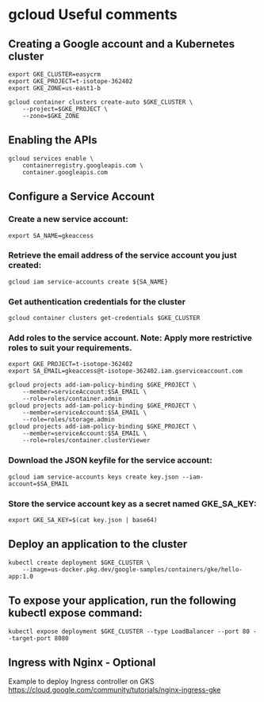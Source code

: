 

# gcloud Useful comments

## Creating a Google account and a Kubernetes cluster
```
export GKE_CLUSTER=easycrm
export GKE_PROJECT=t-isotope-362402	
export GKE_ZONE=us-east1-b

gcloud container clusters create-auto $GKE_CLUSTER \
	--project=$GKE_PROJECT \
	--zone=$GKE_ZONE
```
## Enabling the APIs
```
gcloud services enable \
	containerregistry.googleapis.com \
	container.googleapis.com
```
## Configure a Service Account

### Create a new service account:
```
export SA_NAME=gkeaccess
```
### Retrieve the email address of the service account you just created:
`gcloud iam service-accounts create ${SA_NAME}`

### Get authentication credentials for the cluster
`gcloud container clusters get-credentials $GKE_CLUSTER`

### Add roles to the service account. Note: Apply more restrictive roles to suit your requirements.
```
export GKE_PROJECT=t-isotope-362402
export SA_EMAIL=gkeaccess@t-isotope-362402.iam.gserviceaccount.com

gcloud projects add-iam-policy-binding $GKE_PROJECT \
	--member=serviceAccount:$SA_EMAIL \
	--role=roles/container.admin
gcloud projects add-iam-policy-binding $GKE_PROJECT \
	--member=serviceAccount:$SA_EMAIL \
	--role=roles/storage.admin
gcloud projects add-iam-policy-binding $GKE_PROJECT \
	--member=serviceAccount:$SA_EMAIL \
	--role=roles/container.clusterViewer
```
### Download the JSON keyfile for the service account:
`gcloud iam service-accounts keys create key.json --iam-account=$SA_EMAIL`

### Store the service account key as a secret named GKE_SA_KEY:
`export GKE_SA_KEY=$(cat key.json | base64)`

## Deploy an application to the cluster
```
kubectl create deployment $GKE_CLUSTER \
    --image=us-docker.pkg.dev/google-samples/containers/gke/hello-app:1.0
```
## To expose your application, run the following kubectl expose command:
`kubectl expose deployment $GKE_CLUSTER --type LoadBalancer --port 80 --target-port 8080`

## Ingress with Nginx - Optional
Example to deploy Ingress controller on GKS
https://cloud.google.com/community/tutorials/nginx-ingress-gke

